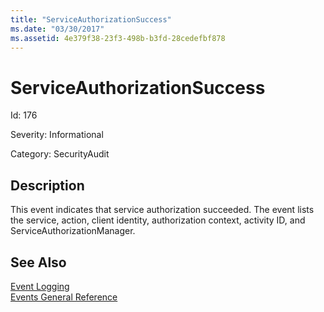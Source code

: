 ```yaml
---
title: "ServiceAuthorizationSuccess"
ms.date: "03/30/2017"
ms.assetid: 4e379f38-23f3-498b-b3fd-28cedefbf878
---
```

# ServiceAuthorizationSuccess
Id: 176  
  
 Severity: Informational  
  
 Category: SecurityAudit  
  
## Description  
 This event indicates that service authorization succeeded. The event lists the service, action, client identity, authorization context, activity ID, and ServiceAuthorizationManager.  
  
## See Also  
 [Event Logging](../../../../../docs/framework/wcf/diagnostics/event-logging/index.md)  
 [Events General Reference](../../../../../docs/framework/wcf/diagnostics/event-logging/events-general-reference.md)

